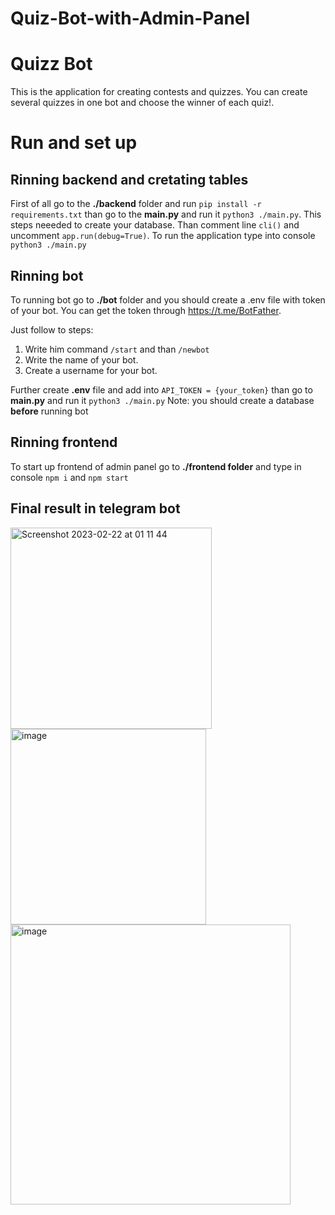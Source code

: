 # Quiz-Bot-with-Admin-Panel

# Quizz Bot

This is the application for creating contests and quizzes. You can create several quizzes in one bot and choose the winner of each quiz!.

# Run and set up

## Rinning backend and cretating tables
First of all go to the **./backend** folder and run `pip install -r requirements.txt`
than go to the **main.py** and run it `python3 ./main.py`. This steps neeeded to create your database.
Than comment line `cli()` and uncomment `app.run(debug=True)`.
To run the application type into console  `python3 ./main.py`

## Rinning bot
To running bot go to **./bot** folder and you should create a .env file with token of your bot.
You can get the token through https://t.me/BotFather.  

Just follow to steps:  
1. Write him command `/start` and than `/newbot` 
2. Write the name of your bot. 
3. Create a username for your bot.

Further create **.env** file and add into `API_TOKEN = {your_token}`
than go to **main.py** and run it `python3 ./main.py`
Note: you should create a database **before** running bot

## Rinning frontend
To start up frontend of admin panel go to **./frontend folder**
and type in console `npm i` and `npm start`

## Final result in telegram bot
<img width="322" alt="Screenshot 2023-02-22 at 01 11 44" src="https://user-images.githubusercontent.com/70114083/233397487-41bb7c1c-5022-45ca-88df-14f10361119d.png">
<img width="313" alt="image" src="https://user-images.githubusercontent.com/70114083/233397782-dce302dd-623d-4dd7-b8d2-8bc6e4297cde.png">
<img width="448" alt="image" src="https://user-images.githubusercontent.com/70114083/233397865-22fd80f6-fe49-46b6-9c87-5e75c05a3d41.png">


